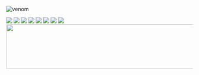 ![venom](https://capsule-render.vercel.app/api?type=venom&height=200&text=Jiyeon%20GitHub%20&fontSize=70&color=0:ffecd6,100:b678c4&stroke=b678c4)

<div aligin="center">
<div>
<img src="https://img.shields.io/badge/mac%20os-000000?style=for-the-badge&logo=apple&logoColor=white">
<img src="https://img.shields.io/badge/HTML-239120?style=for-the-badge&logo=html5&logoColor=white">
<img src="https://img.shields.io/badge/CSS-239120?&style=for-the-badge&logo=css3&logoColor=white">
<img src="https://img.shields.io/badge/JavaScript-F7DF1E?style=for-the-badge&logo=JavaScript&logoColor=white">
<img src="https://img.shields.io/badge/React-20232A?style=for-the-badge&logo=react&logoColor=61DAFB">
<img src="https://img.shields.io/badge/React_Native-20232A?style=for-the-badge&logo=react&logoColor=61DAFB">
<img src="https://img.shields.io/badge/MySQL-005C84?style=for-the-badge&logo=mysql&logoColor=white">
<img src="https://img.shields.io/badge/Figma-F24E1E?style=for-the-badge&logo=figma&logoColor=white">
</div>
</div>
<a href="https://github.com/devxb/gitanimals">
  <img src="https://render.gitanimals.org/lines/BaekJiyeon02?pet-id=1" width="1000" height="120"/>
</a>

